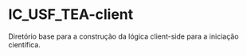 # IC_USF_TEA-client
Diretório base para a construção da lógica client-side para a iniciação científica.
